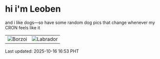 # hi i'm Leoben

and i like dogs—so have some random dog pics that change whenever my CRON feels like it

|  |  |
|--------|----------|
| ![Borzoi](https://random-dog-vercel.vercel.app/api/random-borzoi?v=1760604795) | ![Labrador](https://random-dog-vercel.vercel.app/api/random-labrador?v=1760604795) |

Last updated: 2025-10-16 16:53 PHT
